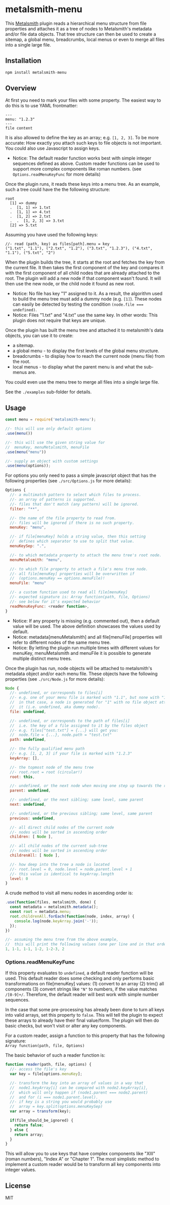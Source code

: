 
metalsmith-menu
===============

This [Metalsmith](https://github.com/segmentio/metalsmith) plugin reads a
hierarchical menu structure from file properties and attaches it as a tree of
nodes to Metalsmith's metadata and/or file data objects. That tree structure can
then be used to create a sitemap, a global menu, breadcrumbs, local menus or
even to merge all files into a single large file.

## Installation

```js
npm install metalsmith-menu
```

## Overview

At first you need to mark your files with some property. The easiest way to do
this is to use YAML frontmatter:

```
---
menu: "1.2.3"
---
file content
```

It is also allowed to define the key as an array; e.g. `[1, 2, 3]`. To be more
accurate: How exactly you attach such keys to file objects is not important. You
could also use Javascript to assign keys.

- Notice: The default reader function works best with simple integer sequences
  defined as above. Custom reader functions can be used to support more complex
  components like roman numbers. (see `Options.readMenuKeyFunc` for more details)

Once the plugin runs, it reads these keys into a menu tree. As an example, such
a tree could have the the following structure:

```
root
  [1] => dummy
  .  [1, 1] => 1.txt
  .  [1, 1] => 4.txt
  .  [1, 2] => 2.txt
  .  .  [1, 2, 3] => 3.txt
  [2] => 5.txt
```

Assuming you have used the following keys:

```
//- read (path, key) as files[path].menu = key
("1.txt", "1.1"), ("2.txt", "1.2"), ("3.txt", "1.2.3"), ("4.txt", "1.1"), ("5.txt", "2")
```

When the plugin builds the tree, it starts at the root and fetches the key from
the current file. It then takes the first component of the key and compares
it with the first component of all child nodes that are already attached to the
root. The plugin will add a new node if that component wasn't found. It will then
use the new node, or the child node it found as new root.

- Notice: No file has key "1" assigned to it. As a result, the algorithm used to
  build the menu tree must add a dummy node (e.g. `[1]`). These nodes can easily
  be detected by testing the condition `(node.file === undefined)`.
- Notice: Files "1.txt" and "4.txt" use the same key. In other words: This plugin
  does not require that keys are unique.

Once the plugin has built the menu tree and attached it to metalsmith's data
objects, you can use it to create:

- a sitemap.
- a global menu - to display the first levels of the global menu structure.
- breadcrumbs - to display how to reach the current node (menu file) from the root.
- local menus - to display what the parent menu is and what the sub-menus are.

You could even use the menu tree to merge all files into a single large file.

See the `./examples` sub-folder for details.

## Usage

```js
const menu = require('metalsmith-menu');

//- this will use only default options
.use(menu())

//- this will use the given string value for
//  menuKey, menuMetalsmith, menuFile
.use(menu("menu"))

//- supply an object with custom settings
.use(menu(options));
```

For options you only need to pass a simple javascript object that has the
following properties (see `./src/Options.js` for more details):

```js
Options {
  //- a multimatch pattern to select which files to process.
  //- an array of patterns is supported.
  //- files that don't match (any pattern) will be ignored.
  filter: "**",

  //- the name of the file property to read from.
  //- files will be ignored if there is no such property.
  menuKey: "menu",

  //- if file[menuKey] holds a string value, then this setting
  //  defines which separator to use to split that value.
  menuKeySep: ".",

  //- to which metadata property to attach the menu tree's root node.
  menuMetalsmith: "menu",

  //- to which file property to attach a file's menu tree node.
  //- all file[menuKey] properties will be overwritten if
  //  (options.menuKey == options.menuFile)!
  menuFile: "menu"

  //- a custom function used to read all file[menuKey]
  //- expected signature is: Array function(path, file, Options)
  //- see below for it's expected behavior
  readMenuKeyFunc: <reader function>,
}
```

- Notice: If any property is missing (e.g. commented out), then a default
  value will be used. The above definition showcases the values used by default.
- Notice: metadata[menuMetalsmith] and all file[menuFile] properties will
  refer to different nodes of the same menu tree.
- Notice: By letting the plugin run multiple times with different values for
  menuKey, menuMetalsmith and menuFile it is possible to generate multiple
  distinct menu trees.

Once the plugin has run, node objects will be attached to metalsmith's metadata
object and/or each menu file. These objects have the following properties (see
`./src/Node.js` for more details):

```js
Node {
  //- undefined, or corresponds to files[i]
  //- e.g. one of your menu file is marked with "1.1", but none with "1";
  //  in that case, a node is generated for "1" with no file object attached to
  //  it (i.e. undefined, aka dummy node).
  file: undefined,

  //- undefined, or corresponds to the path of files[i]
  //  i.e. the key of a file assigned to it by the files object
  //- e.g. files["test.txt"] = {...} will get you:
  //  node.file = {...}, node.path = "test.txt"
  path: undefined,

  //- the fully qualified menu path
  //- e.g. [1, 2, 3] if your file is marked with "1.2.3"
  keyArray: [],

  //- the topmost node of the menu tree
  //- root.root = root (circular!)
  root: this,

  //- undefined, or the next node when moving one step up towards the root
  parent: undefined,

  //- undefined, or the next sibling; same level, same parent
  next: undefined,

  //- undefined, or the previous sibling; same level, same parent
  previous: undefined,

  //- all direct child nodes of the current node
  //- nodes will be sorted in ascending order
  children: [ Node ],

  //- all child nodes of the current sub-tree
  //- nodes will be sorted in ascending order
  childrenAll: [ Node ],

  //- how deep into the tree a node is located
  //- root.level = 0, node.level = node.parent.level + 1
  //- this value is identical to keyArray.length
  level: 0
}
```

A crude method to visit all menu nodes in ascending order is:

```js
.use(function(files, metalsmith, done) {
  const metadata = metalsmith.metadata();
  const root = metadata.menu;
  root.childrenAll.forEach(function(node, index, array) {
    console.log(node.keyArray.join('-'));
  });
})

//- assuming the menu tree from the above example,
//  this will print the following values (one per line and in that order):
1, 1-1, 1-1, 1-2, 1-2-3, 2
```

### Options.readMenuKeyFunc

If this property evaluates to `undefined`, a default reader function will be used.
This default reader does some checking and only performs basic transformations
on file[menuKey] values: (1) convert to an array (2) trim() all components
(3) convert strings like `"N"` to numbers, if the value matches `/[0-9]+/`.
Therefore, the default reader will best work with simple number sequences.

In the case that some pre-processing has already been done to turn all keys
into valid arrays, set this property to `false`. This will tell the plugin
to expect these arrays to already have their final value/form. The plugin will
then do basic checks, but won't visit or alter any key components.

For a custom reader, assign a function to this property that has the following
signature:  
`Array function(path, file, Options)`

The basic behavior of such a reader function is:

```js
function reader(path, file, options) {
  //- access the file's key
  var key = file[options.menuKey];

  //- transform the key into an array of values in a way that
  //  node1.keyArray[i] can be compared with node2.keyArray[i],
  //  which will only happen if (node1.parent === node2.parent)
  //  and for (i === node1.parent.level).
  //- if key is a string you would probably use
  //  array = key.split(options.menuKeySep)
  var array = transform(key);

  if(file_should_be_ignored) {
    return false;
  } else {
    return array;
  }
}
```

This will allow you to use keys that have complex components like "XIII" (roman
numbers), "Index A" or "Chapter 1". The most simplistic method to implement a
custom reader would be to transform all key components into integer values.

## License

MIT
